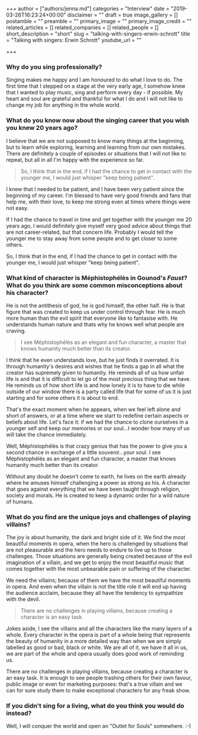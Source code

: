 +++
author = ["authors/jenna.md"]
categories = "Interview"
date = "2019-03-26T16:23:24+00:00"
disclaimer = ""
draft = true
image_gallery = []
postamble = ""
preamble = ""
primary_image = ""
primary_image_credit = ""
related_articles = []
related_companies = []
related_people = []
short_description = "short"
slug = "talking-with-singers-erwin-schrott"
title = "Talking with singers: Erwin Schrott"
youtube_url = ""

+++
### Why do you sing professionally?

Singing makes me happy and I am honoured to do what I love to do. The first time that I stepped on a stage at the very early age, I somehow knew that I wanted to play music, sing and perform every day - if possible. My heart and soul are grateful and thankful for what I do and I will not like to change my job for anything in the whole world.

### What do you know now about the singing career that you wish you knew 20 years ago?

I believe that we are not supposed to know many things at the beginning, but to learn while exploring, learning and learning from our own mistakes. There are definitely a couple of episodes or situations that I will not like to repeat, but all in all I'm happy with the experience so far.

>So, I think that in the end, if I had the chance to get in contact with the younger me, I would just whisper "keep being patient".

I knew that I needed to be patient, and I have been very patient since the beginning of my career. I'm blessed to have very good friends and fans that help me, with their love, to keep me strong even at times where things were not easy.

If I had the chance to travel in time and get together with the younger me 20 years ago, I would definitely give myself very good advice about things that are not career-related, but that concern life. Probably I would tell the younger me to stay away from some people and to get closer to some others.

So, I think that in the end, if I had the chance to get in contact with the younger me, I would just whisper "keep being patient".

### What kind of character is Méphistophélès in Gounod's _Faust_? What do you think are some common misconceptions about his character?

He is not the antithesis of god, he is god himself, the other half. He is that figure that was created to keep us under control through fear. He is much more human than the evil spirit that everyone like to fantasise with. He understands human nature and thats why he knows well what people are craving.

>I see Méphistophélès as an elegant and fun character, a master that knows humanity much better than its creator.

I think that he even understands love, but he just finds it overrated. It is through humanity's desires and wishes that he finds a gap in all what the creator has supremely given to humanity. He reminds all of us how unfair life is and that it is difficult to let go of the most precious thing that we have. He reminds us of how short life is and how lonely it is to have to die while outside of our window there is a party called life that for some of us it is just starting and for some others it is about to end.

That's the exact moment when he appears, when we feel left alone and short of answers, or at a time where we start to redefine certain aspects or beliefs about life. Let's face it: if we had the chance to clone ourselves in a younger self and keep our memories or our soul…I wonder how many of us will take the chance immediately.

Well, Méphistophélès is that crazy genius that has the power to give you a second chance in exchange of a little souvenir...your soul. I see Méphistophélès as an elegant and fun character, a master that knows humanity much better than its creator.

Without any doubt he doesn't come to earth, he lives on the earth already where he amuses himself challenging a power as strong as his. A character that goes against everything that we have been taught through religion, society and morals. He is created to keep a dynamic order for a wild nature of humans.

### What do you find are the unique joys and challenges of playing villains?

The joy is about humanity, the dark and bright side of it. We find the most beautiful moments in opera, when the hero is challenged by situations that are not pleasurable and the hero needs to endure to live up to those challenges. Those situations are generally being created because of the evil imagination of a villain, and we get to enjoy the most beautiful music that comes together with the most unbearable pain or suffering of the character.

We need the villains; because of them we have the most beautiful moments in opera. And even when the villain is not the title role it will end up having the audience acclaim, because they all have the tendency to sympathize with the devil.

>There are no challenges in playing villains, because creating a character is an easy task.

Jokes aside, I see the villains and all the characters like the many layers of a whole. Every character in the opera is part of a whole being that represents the beauty of humanity in a more detailed way than when we are simply labelled as good or bad, black or white. We are all of it, we have it all in us, we are part of the whole and opera usually does good work of reminding us.

There are no challenges in playing villains, because creating a character is an easy task. It is enough to see people trashing others for their own favour, public image or even for marketing purposes: that's a true villain and we can for sure study them to make exceptional characters for any freak show.

### If you didn't sing for a living, what do you think you would do instead?

Well, I will conquer the world and open an "Outlet for Souls" somewhere. :-)